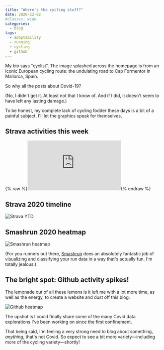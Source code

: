 ```yaml
---
title: "Where's the cycling stuff?"
date: 2020-12-02
#classes: wide
categories:
  - blog
tags:
  - adaptability
  - running
  - cycling
  - github
---
```


My bio says "cyclist". The image splashed across the homepage is from an iconic European cycling route: the undulating road to Cap Formentor in Mallorca, Spain.

So why all the posts about Covid-19?

(No, I didn't get it. At least not that I know of. And if I did, it doesn't seem to have left any lasting damage.)

To be honest, my complete lack of cycling fodder these days is a bit of a painful subject. I'll let the graphics speak for themselves.

## Strava activities this week

{% raw %}<iframe height='160' width='300' frameborder='0' allowtransparency='true' scrolling='no' src='https://www.strava.com/athletes/6061891/activity-summary/3f7f59c59db9786e052042d89198706363dfebfd'></iframe>{% endraw %}

## Strava 2020 timeline

![Strava YTD](../../assets/images/2020/dec2_strava_ytd.png)


## Smashrun 2020 heatmap

![Smashrun heatmap](../../assets/images/2020/nov28_smashrun_heatmap.png)

(For you runners out there, [Smashrun](http://www.smashrun.com) does an absolutely fantastic job of visualizing and classifying your run data in a way that's actually fun. I'm totally jealous.)

## The bright spot: Github activity spikes!

The lemonade out of all these lemons is it left me with a lot more time, as well as the energy, to create a website and dust off this blog.

![Github heatmap](../../assets/images/2020/nov28_github_heatmap.png)

The upshot is I could finally share some of the many Covid data explorations I've been working on since the first confinement.

That being said, I'm feeling a very strong need to blog about something, _anything_,  that's not Covid. So expect to see a bit more variety—including more of the cycling variety—shortly!
